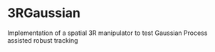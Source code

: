 # 3RGaussian

Implementation of a spatial 3R manipulator to test Gaussian Process assisted robust tracking

